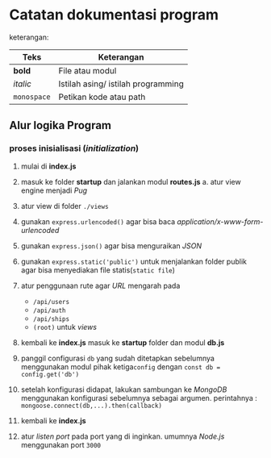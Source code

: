 # Catatan dokumentasi program

keterangan: 

| Teks        | Keterangan                         |
|-------------|------------------------------------|
| **bold**    | File atau modul                    |
| _italic_    | Istilah asing/ istilah programming |
| `monospace` | Petikan kode atau path             |



## Alur logika Program

### proses inisialisasi (_initialization_) 
1. mulai di **index.js**
2. masuk ke folder **startup** dan jalankan modul **routes.js**
a. atur view engine menjadi _Pug_
4. atur view di folder `./views`
5. gunakan `express.urlencoded()` agar bisa baca _application/x-www-form-urlencoded_
6. gunakan `express.json()` agar bisa menguraikan _JSON_
7. gunakan `express.static('public')` untuk menjalankan folder publik agar bisa menyediakan file statis(`static file`)
8. atur penggunaan rute agar _URL_ mengarah pada
   - `/api/users`
   - `/api/auth`
   - `/api/ships`
   - `(root)` untuk _views_

9. kembali ke  **index.js** masuk ke **startup** folder dan modul **db.js**
10. panggil configurasi `db` yang sudah ditetapkan sebelumnya menggunakan modul pihak ketiga`config` dengan `const db = config.get('db')`
11. setelah konfigurasi didapat, lakukan sambungan ke _MongoDB_ menggunakan konfigurasi sebelumnya sebagai argumen. perintahnya : `mongoose.connect(db,...).then(callback)`
12. kembali ke  **index.js**
13. atur _listen port_ pada port yang di inginkan. umumnya _Node.js_ menggunakan port `3000`

